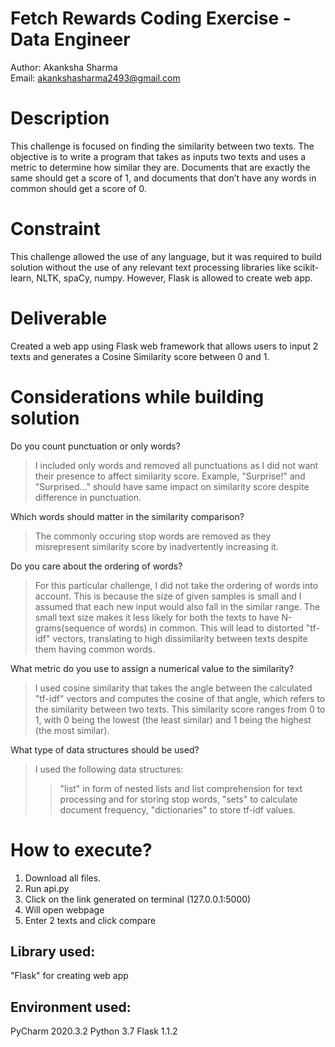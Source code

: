 # Fetch Rewards Coding Exercise - Data Engineer
Author: Akanksha Sharma <br/>
Email:   akankshasharma2493@gmail.com <br/>


# Description
This challenge is focused on finding the similarity between two texts. The objective is to write a program that takes as inputs two texts and uses a metric to determine how similar they are. Documents that are exactly the same should get a score of 1, and documents that don’t have any words in common should get a score of 0.

# Constraint
This challenge allowed the use of any language, but it was required to build solution without the use of any relevant text processing libraries like scikit-learn, NLTK, spaCy, numpy. However, Flask is allowed to create web app.

# Deliverable
Created a web app using Flask web framework that allows users to input 2 texts and generates a Cosine Similarity score between 0 and 1.

# Considerations while building solution
Do you count punctuation or only words?
> I included only words and removed all punctuations as I did not want their presence to affect similarity score. Example, "Surprise!" and "Surprised..." should have same impact on similarity score despite difference in punctuation. 

Which words should matter in the similarity comparison?
> The commonly occuring stop words are removed as they misrepresent similarity score by inadvertently increasing it. 

Do you care about the ordering of words?
> For this particular challenge, I did not take the ordering of words into account. This is because the size of given samples is small and I assumed that each new input would also fall in the similar range. The small text size makes it less likely for both the texts to have N-grams(sequence of words) in common. This will lead to distorted "tf-idf" vectors, translating to high dissimilarity between texts despite them having common words. 
    
What metric do you use to assign a numerical value to the similarity?
> I used cosine similarity that takes the angle between the calculated "tf-idf" vectors and computes the cosine of that angle, which refers to the similarity between two texts. This similarity score ranges from 0 to 1, with 0 being the lowest (the least similar) and 1 being the highest (the most similar).

What type of data structures should be used?
> I used the following data structures:
>> "list" in form of nested lists and list comprehension for text processing and for storing stop words, 
>> "sets" to calculate document frequency, 
>> "dictionaries" to store tf-idf values.

# How to execute?
1. Download all files.
2. Run api.py
3. Click on the link generated on terminal (127.0.0.1:5000)
3. Will open webpage
4. Enter 2 texts and click compare

## Library used: 
"Flask" for creating web app

## Environment used:
PyCharm 2020.3.2 
Python 3.7
Flask 1.1.2



